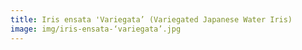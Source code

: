 ```yaml
---
title: Iris ensata 'Variegata’ (Variegated Japanese Water Iris)
image: img/iris-ensata-‘variegata’.jpg
---
```

